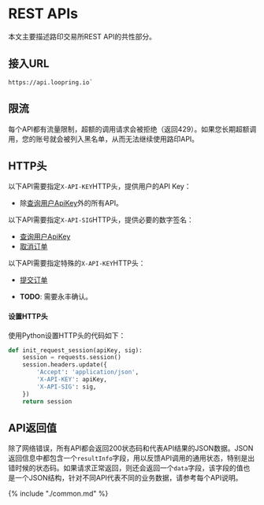 

# REST APIs

本文主要描述路印交易所REST API的共性部分。

## 接入URL

```
https://api.loopring.io`
```

## 限流

每个API都有流量限制，超额的调用请求会被拒绝（返回429）。如果您长期超额调用，您的账号就会被列入黑名单，从而无法继续使用路印API。

## HTTP头


以下API需要指定`X-API-KEY`HTTP头，提供用户的API Key：

- 除[查询用户ApiKey](./dex_apis/getApiKey.md)外的所有API。

以下API需要指定`X-API-SIG`HTTP头，提供必要的数字签名：

- [查询用户ApiKey](./dex_apis/getApiKey.md)
- [取消订单](./dex_apis/cancelOrder.md)

以下API需要指定特殊的`X-API-KEY`HTTP头：

- [提交订单](./dex_apis/submitOrder.md)

- **TODO**: 需要永丰确认。

#### 设置HTTP头
使用Python设置HTTP头的代码如下：

```python
def init_request_session(apiKey, sig):
    session = requests.session()
    session.headers.update({
    	'Accept': 'application/json',
		'X-API-KEY': apiKey,
		'X-API-SIG': sig,
	})
    return session
```


## API返回值

除了网络错误，所有API都会返回200状态码和代表API结果的JSON数据。JSON返回信息中都包含一个`resultInfo`字段，用以反馈API调用的通用状态，特别是出错时候的状态码。如果请求正常返回，则还会返回一个`data`字段，该字段的值也是一个JSON结构，针对不同API代表不同的业务数据，请参考每个API说明。

{% include "./common.md" %}
